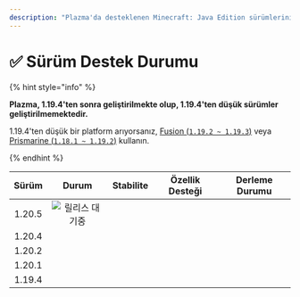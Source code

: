 ```yaml
---
description: "Plazma'da desteklenen Minecraft: Java Edition sürümlerini keşfedin."
---
```


# ✅ Sürüm Destek Durumu

{% hint style="info" %}

**Plazma, 1.19.4'ten sonra geliştirilmekte olup, 1.19.4'ten düşük sürümler geliştirilmemektedir.**

1.19.4'ten düşük bir platform arıyorsanız, [Fusion (`1.19.2 ~ 1.19.3`)](https://github.com/RuinedTechnologyUnify/Fusion) veya [Prismarine (`1.18.1 ~ 1.19.2`)](https://github.com/PrismarineTeam/Prismarine) kullanın.

{% endhint %}

[wait]: https://img.shields.io/badge/릴리스%20대기중-gray?style=for-the-badge

|  Sürüm |                                                             Durum                                                            |                                                               Stabilite                                                               |                                                            Özellik Desteği                                                            |                                                                               Derleme Durumu                                                                              |
| :----: | :--------------------------------------------------------------------------------------------------------------------------: | :-----------------------------------------------------------------------------------------------------------------------------------: | :-----------------------------------------------------------------------------------------------------------------------------------: | :-----------------------------------------------------------------------------------------------------------------------------------------------------------------------: |
| 1.20.5 |                                                       ![릴리스 대기중][wait]                                                       | <img src="https://img.shields.io/badge/%EC%A0%95%EB%B3%B4%20%EC%97%86%EC%9D%8C-gray?style=for-the-badge" alt="" data-size="original"> | <img src="https://img.shields.io/badge/%EC%A0%95%EB%B3%B4%20%EC%97%86%EC%9D%8C-gray?style=for-the-badge" alt="" data-size="original"> |                   <img src="https://img.shields.io/badge/%EC%A0%95%EB%B3%B4%20%EC%97%86%EC%9D%8C-gray?style=for-the-badge" alt="" data-size="original">                   |
| 1.20.4 | <img src="https://img.shields.io/badge/%EC%A7%80%EC%9B%90%EC%A4%91-success?style=for-the-badge" alt="" data-size="original"> |               <img src="https://img.shields.io/badge/İyi%20Durum-blue?style=for-the-badge" alt="" data-size="original">               |                  <img src="https://img.shields.io/badge/100%25-mavi?style=for-the-badge" alt="" data-size="original">                 | <img src="https://img.shields.io/github/actions/workflow/status/PlazmaMC/Plazma/release.yml?style=for-the-badge&label=%20&branch=ver/1.20.4" alt="" data-size="original"> |
| 1.20.2 |  <img src="https://img.shields.io/badge/Fonksiyon%20Ekleme%20Önerisi-blue?style=for-the-badge" alt="" data-size="original">  |               <img src="https://img.shields.io/badge/İyi%20Durum-blue?style=for-the-badge" alt="" data-size="original">               |                  <img src="https://img.shields.io/badge/100%25-mavi?style=for-the-badge" alt="" data-size="original">                 | <img src="https://img.shields.io/github/actions/workflow/status/PlazmaMC/Plazma/release.yml?style=for-the-badge&label=%20&branch=ver/1.20.2" alt="" data-size="original"> |
| 1.20.1 |   <img src="https://img.shields.io/badge/%EC%A7%80%EC%9B%90%20Önerisi-red?style=for-the-badge" alt="" data-size="original">  |               <img src="https://img.shields.io/badge/İyi%20Durum-blue?style=for-the-badge" alt="" data-size="original">               |                  <img src="https://img.shields.io/badge/100%25-mavi?style=for-the-badge" alt="" data-size="original">                 |                   <img src="https://img.shields.io/badge/%EC%A0%95%EB%B3%B4%20%EC%97%86%EC%9D%8C-gray?style=for-the-badge" alt="" data-size="original">                   |
| 1.19.4 |   <img src="https://img.shields.io/badge/%EC%A7%80%EC%9B%90%20Önerisi-red?style=for-the-badge" alt="" data-size="original">  |               <img src="https://img.shields.io/badge/İyi%20Durum-blue?style=for-the-badge" alt="" data-size="original">               |                  <img src="https://img.shields.io/badge/100%25-mavi?style=for-the-badge" alt="" data-size="original">                 |                   <img src="https://img.shields.io/badge/%EC%A0%95%EB%B3%B4%20%EC%97%86%EC%9D%8C-gray?style=for-the-badge" alt="" data-size="original">                   |
